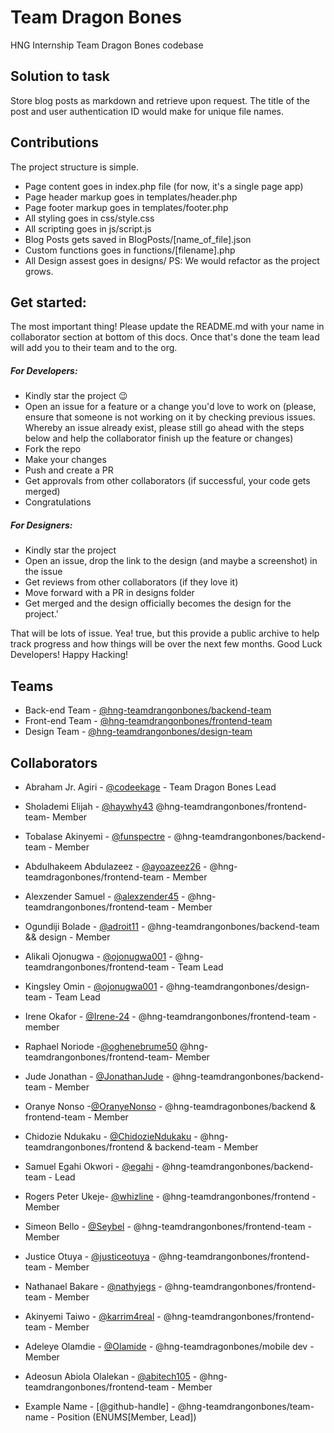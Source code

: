 # Team Dragon Bones

HNG Internship Team Dragon Bones codebase

## Solution to task

Store blog posts as markdown and retrieve upon request. The title of the post and user authentication ID would make for unique file names.

## Contributions

The project structure is simple.
- Page content goes in index.php file (for now, it's a single page app)
- Page header markup goes in templates/header.php
- Page footer markup goes in templates/footer.php
- All styling goes in css/style.css
- All scripting goes in js/script.js 
- Blog Posts gets saved in BlogPosts/[name_of_file].json
- Custom functions goes in functions/[filename].php<br/>
- All Design assest goes in designs/
PS: We would refactor as the project grows.

## Get started:

The most important thing! Please update the README.md with your name in collaborator section at bottom of this docs. Once that's done the team lead will add you to their team and to the org.

##### For Developers:

- Kindly star the project :wink:
- Open an issue for a feature or a change you'd love to work on (please, ensure that someone is not working on it by checking previous issues. Whereby an issue already exist, please still go ahead with the steps below and help the collaborator finish up the feature or changes)
- Fork the repo
- Make your changes
- Push and create a PR
- Get approvals from other collaborators (if successful, your code gets merged)
- Congratulations

##### For Designers:

- Kindly star the project
- Open an issue, drop the link to the design (and maybe a screenshot) in the issue
- Get reviews from other collaborators (if they love it)
- Move forward with a PR in designs folder
- Get merged and the design officially becomes the design for the project.'

That will be lots of issue. Yea! true, but this provide a public archive to help track progress and how things will be over the next few months. Good Luck Developers! Happy Hacking!

## Teams

- Back-end Team - [@hng-teamdrangonbones/backend-team](https://github.com/orgs/hng-teamdrangonbones/teams/backend-team)
- Front-end Team - [@hng-teamdrangonbones/frontend-team](https://github.com/orgs/hng-teamdrangonbones/teams/frontend-team)
- Design Team - [@hng-teamdrangonbones/design-team](https://github.com/orgs/hng-teamdrangonbones/teams/design-team)

## Collaborators

- Abraham Jr. Agiri - [@codeekage](https://github.com/codeekage) - Team Dragon Bones Lead
- Sholademi Elijah - [@haywhy43](https://github.com/haywhy43) @hng-teamdrangonbones/frontend-team- Member
- Tobalase Akinyemi - [@funspectre](https://github.com/funspectre) - @hng-teamdrangonbones/backend-team - Member
- Abdulhakeem Abdulazeez - [@ayoazeez26](https://www.github.com/Ayoazeez26) - @hng-teamdragonbones/frontend-team - Member
- Alexzender Samuel - [@alexzender45](https://github.com/alexzender45) - @hng-teamdrangonbones/frontend-team - Member
- Ogundiji Bolade - [@adroit11](https://github.com/adroit11) - @hng-teamdrangonbones/backend-team && design - Member
- Alikali Ojonugwa - [@ojonugwa001](https://github.com/ojonugwa001) - @hng-teamdrangonbones/frontend-team - Team Lead
- Kingsley Omin - [@ojonugwa001](https://github.com/ojonugwa001) - @hng-teamdrangonbones/design-team - Team Lead
- Irene Okafor - [@Irene-24](https://github.com/Irene-24) -  @hng-teamdrangonbones/frontend-team - member
- Raphael Noriode -[@oghenebrume50](https://github.com/oghenebrume50) @hng-teamdrangonbones/frontend-team- Member
- Jude Jonathan - [@JonathanJude](https://github.com/JonathanJude) - @hng-teamdrangonbones/backend-team - Member
- Oranye Nonso -[@OranyeNonso](https://github.com/OranyeNonso) - @hng-teamdragonbones/backend & frontend-team - Member
- Chidozie Ndukaku - [@ChidozieNdukaku](https://github.com/ChidozieNdukaku) - @hng-teamdrangonbones/frontend & backend-team - Member
- Samuel Egahi Okwori - [@egahi](https://github.com/egahi) - @hng-teamdrangonbones/backend-team - Lead
- Rogers Peter Ukeje- [@whizline](https://github.com/whizline) - @hng-teamdrangonbones/frontend -  Member
- Simeon Bello - [@Seybel](https://github.com/Seybel) - @hng-teamdrangonbones/frontend-team - Member
- Justice Otuya - [@justiceotuya](https://github.com/justiceotuya) - @hng-teamdrangonbones/frontend-team - Member
- Nathanael Bakare - [@nathyjegs](https://github.com/nathyjegs) - @hng-teamdrangonbones/frontend-team - Member
- Akinyemi Taiwo   - [@karrim4real](https://github.com/karrim-real) - @hng-teamdrangonbones/frontend-team - Member
- Adeleye Olamdie - [@Olamide](https://github.com/larmie56) - @hng-teamdragonbones/mobile dev - Member
- Adeosun Abiola Olalekan - [@abitech105](https://github.com/abitechcoder) - @hng-teamdrangonbones/frontend-team - Member  

- Example Name - [@github-handle] - @hng-teamdrangonbones/team-name - Position (ENUMS[Member, Lead])
